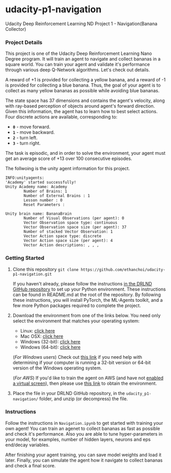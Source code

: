 # udacity-p1-navigation
Udacity Deep Reinforcement Learning ND Project 1 - Navigation(Banana Collector)

### Project Details
This project is one of the Udacity Deep Reinforcement Learning Nano Degree program.
It will train an agent to navigate and collect bananas in a square world. 
You can train your agent and validate it's performance through various deep Q-Network algorithms.
Let's check out details.

A reward of +1 is provided for collecting a yellow banana, and a reward of -1 is provided for collecting a blue banana.  Thus, the goal of your agent is to collect as many yellow bananas as possible while avoiding blue bananas.  

The state space has 37 dimensions and contains the agent's velocity, along with ray-based perception of objects around agent's forward direction.  Given this information, the agent has to learn how to best select actions.  Four discrete actions are available, corresponding to:
- **`0`** - move forward.
- **`1`** - move backward.
- **`2`** - turn left.
- **`3`** - turn right.

The task is episodic, and in order to solve the environment, your agent must get an average score of +13 over 100 consecutive episodes.

The follwoing is the unity agent information for this project.
```
INFO:unityagents:
'Academy' started successfully!
Unity Academy name: Academy
        Number of Brains: 1
        Number of External Brains : 1
        Lesson number : 0
        Reset Parameters :
		
Unity brain name: BananaBrain
        Number of Visual Observations (per agent): 0
        Vector Observation space type: continuous
        Vector Observation space size (per agent): 37
        Number of stacked Vector Observation: 1
        Vector Action space type: discrete
        Vector Action space size (per agent): 4
        Vector Action descriptions: , , ,
```

### Getting Started
1. Clone this repository `git clone https://github.com/ethanchoi/udacity-p1-navigation.git`
      
      If you haven't already, please follow the instructions [in the DRLND GitHub repository](https://github.com/udacity/deep-reinforcement-learning#dependencies) to set up your Python environment.
      These instructions can be found in README.md at the root of the repository. 
      By following these instructions, you will install PyTorch, the ML-Agents toolkit, and a few more Python packages required to complete the project.
      
2. Download the environment from one of the links below.  You need only select the environment that matches your operating system:
    - Linux: [click here](https://s3-us-west-1.amazonaws.com/udacity-drlnd/P1/Banana/Banana_Linux.zip)
    - Mac OSX: [click here](https://s3-us-west-1.amazonaws.com/udacity-drlnd/P1/Banana/Banana.app.zip)
    - Windows (32-bit): [click here](https://s3-us-west-1.amazonaws.com/udacity-drlnd/P1/Banana/Banana_Windows_x86.zip)
    - Windows (64-bit): [click here](https://s3-us-west-1.amazonaws.com/udacity-drlnd/P1/Banana/Banana_Windows_x86_64.zip)
    
    (_For Windows users_) Check out [this link](https://support.microsoft.com/en-us/help/827218/how-to-determine-whether-a-computer-is-running-a-32-bit-version-or-64) if you need help with determining if your computer is running a 32-bit version or 64-bit version of the Windows operating system.

    (_For AWS_) If you'd like to train the agent on AWS (and have not [enabled a virtual screen](https://github.com/Unity-Technologies/ml-agents/blob/master/docs/Training-on-Amazon-Web-Service.md)), then please use [this link](https://s3-us-west-1.amazonaws.com/udacity-drlnd/P1/Banana/Banana_Linux_NoVis.zip) to obtain the environment.

3. Place the file in your DRLND GitHub repository, in the `udacity_p1-navigation/` folder, and unzip (or decompress) the file. 

### Instructions

Follow the instructions in `Navigation.ipynb` to get started with training your own agent!
You can train an agenet to collect bananas as fast as possible and check it's performance. 
Also you are able to tune hyper-parameters in your model, for examples, number of hidden layers, neurons and eps end/decay variables.

After finishing your agent training, you can save model weights and load it later.
Finally, you can simulate the agent how it navigate to collect bananas and check a final score.
